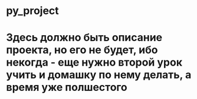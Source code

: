 # py_project
# Здесь должно быть описание проекта, но его не будет, ибо некогда - еще нужно второй урок учить и домашку по нему делать, а время уже полшестого
